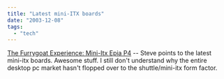 ```yaml
---
title: "Latest mini-ITX boards"
date: "2003-12-08"
tags: 
  - "tech"
---
```


[The Furrygoat Experience: Mini-Itx Epia P4](http://www.furrygoat.com/archives/000787.html "The Furrygoat Experience: Mini-Itx Epia P4") -- Steve points to the latest mini-itx boards. Awesome stuff. I still don't understand why the entire desktop pc market hasn't flopped over to the shuttle/mini-itx form factor.
